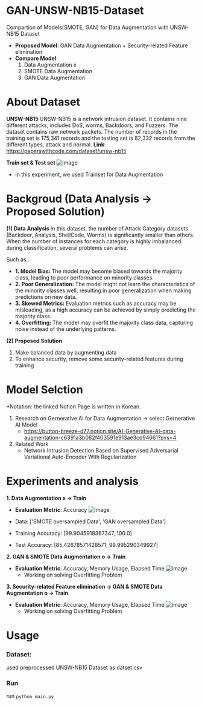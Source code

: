 # GAN-UNSW-NB15-Dataset
Compartion of Models(SMOTE, GAN) for Data Augmentation with UNSW-NB15 Dataset
- <b>Proposed Model</b>: GAN Data Augmentation + Security-related Feature elimination
- <b>Compare Model</b>:
  1. Data Augmentation x
  2. SMOTE Data Augmentation
  3. GAN Data Augmentation

# About Dataset
<b> UNSW-NB15 </b>
UNSW-NB15 is a network intrusion dataset. It contains nine different attacks, includes DoS, worms, Backdoors, and Fuzzers. 
The dataset contains raw network packets. The number of records in the training set is 175,341 records and the testing set is 82,332 records from the different types, attack and normal.
<b>Link</b>: https://paperswithcode.com/dataset/unsw-nb15

<b> Train set & Test set </b>
![image](https://github.com/haeun161/GAN-UNSW-NB15-Dataset/assets/80445078/1ad7d420-3261-4579-9b00-6177a1ee85c7)
* In this experiment, we used Trainset for Data Augmentation

# Backgroud (Data Analysis -> Proposed Solution)
<b> (1) Data Analysis </b>
In this dataset, the number of Attack Category datasets (Backdoor, Analysis, ShellCode, Worms) is significantly smaller than others. When the number of instances for each category is highly imbalanced during classification, several problems can arise.

Such as..
- <b> 1. Model Bias: </b>  The model may become biased towards the majority class, leading to poor performance on minority classes.
- <b> 2. Poor Generalization: </b>  The model might not learn the characteristics of the minority classes well, resulting in poor generalization when making predictions on new data.
- <b> 3. Skewed Metrics: </b> Evaluation metrics such as accuracy may be misleading, as a high accuracy can be achieved by simply predicting the majority class.
- <b> 4. Overfitting: </b> The model may overfit the majority class data, capturing noise instead of the underlying patterns.

<b> (2) Proposed Solution </b>
 1) Make balanced data by augmenting data
 2) To enhance security, remove some security-related features during training

# Model Selction
*Notation: the linked Notion Page is written in Korean.
1. Research on Gernerative AI for Data Augmentation -> select Gernerative AI Model
   - https://button-breeze-d77.notion.site/AI-Generative-AI-data-augmentation-c6391a3b082f403591e913ae3cd94661?pvs=4
2. Related Work
   - Network Intrusion Detection Based on Supervised Adversarial Variational Auto-Encoder With Regularization


# Experiments and analysis
<b> 1. Data Augmentation x -> Train </b>
 - <b> Evaluation Metric</b>: Accuracy
![image](https://github.com/haeun161/GAN-UNSW-NB15-Dataset/assets/80445078/b4d16d6c-cd9d-44f9-bc0e-1ede91da06ad)

 - Data: ['SMOTE oversampled Data', 'GAN oversampled Data']
 - Training Accuracy: [99.9045918367347, 100.0]
 - Test Accuracy: [85.42678571428571, 99.995290349927]


<b> 2. GAN & SMOTE Data Augmentation o -> Train </b>
- <b> Evaluation Metric</b>: Accuracy, Memory Usage, Elapsed Time 
![image](https://github.com/haeun161/GAN-UNSW-NB15-Dataset/assets/80445078/bd0c58ea-ab87-4cc0-96ef-a986b8776883)
  * Working on solving Overfitting Problem


<b> 3. Security-related Feature elimination -> GAN & SMOTE Data Augmentation o -> Train </b>
- <b> Evaluation Metric</b>: Accuracy, Memory Usage, Elapsed Time 
  ![image](https://github.com/haeun161/GAN-UNSW-NB15-Dataset/assets/80445078/6e3b7ffe-c6cb-4417-8cef-748f3f54023e)
  * Working on solving Overfitting Problem



# Usage
### Dataset:
used preprocessed UNSW-NB15 Dataset as datset.csv 

### Run
run `python main.py`
